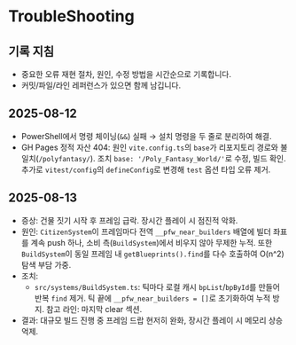 # TroubleShooting

## 기록 지침
- 중요한 오류 재현 절차, 원인, 수정 방법을 시간순으로 기록합니다.
- 커밋/파일/라인 레퍼런스가 있으면 함께 남깁니다.

## 2025-08-12
- PowerShell에서 명령 체이닝(`&&`) 실패 → 설치 명령을 두 줄로 분리하여 해결.
- GH Pages 정적 자산 404: 원인 `vite.config.ts`의 `base`가 리포지토리 경로와 불일치(`/polyfantasy/`). 조치 `base: '/Poly_Fantasy_World/'`로 수정, 빌드 확인. 추가로 `vitest/config`의 `defineConfig`로 변경해 `test` 옵션 타입 오류 제거.

## 2025-08-13
- 증상: 건물 짓기 시작 후 프레임 급락. 장시간 플레이 시 점진적 악화.
- 원인: `CitizenSystem`이 프레임마다 전역 `__pfw_near_builders` 배열에 빌더 좌표를 계속 push 하나, 소비 측(`BuildSystem`)에서 비우지 않아 무제한 누적. 또한 `BuildSystem`이 동일 프레임 내 `getBlueprints().find`를 다수 호출하여 O(n^2) 탐색 부담 가중.
- 조치:
  - `src/systems/BuildSystem.ts`: 틱마다 로컬 캐시 `bpList`/`bpById`를 만들어 반복 `find` 제거. 틱 끝에 `__pfw_near_builders = []`로 초기화하여 누적 방지. 참고 라인: 마지막 clear 섹션.
- 결과: 대규모 빌드 진행 중 프레임 드랍 현저히 완화, 장시간 플레이 시 메모리 상승 억제.


